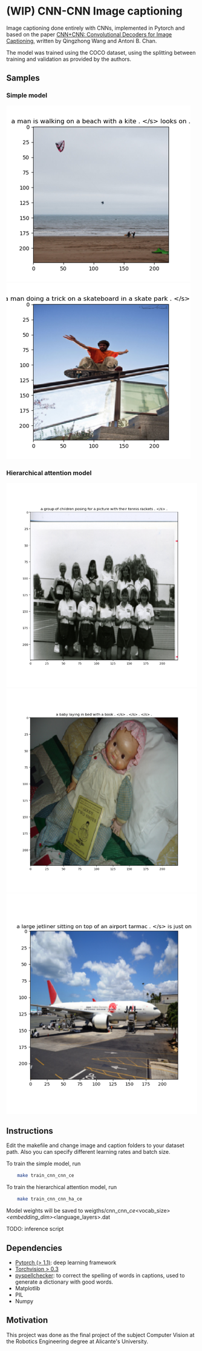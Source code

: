 # (WIP) CNN-CNN Image captioning

Image captioning done entirely with CNNs, implemented in Pytorch and based on the paper [CNN+CNN: Convolutional Decoders for Image Captioning](https://arxiv.org/abs/1805.09019),
written by Qingzhong Wang and Antoni B. Chan.

The model was trained using the COCO dataset, using the splitting between training and validation as
provided by the authors.

## Samples

### Simple model

![Sample 1](./media/sample1.png)
![Sample 2](./media/sample2.png)

### Hierarchical attention model

![Sample 1](./media/Figure_6.png)
![Sample 2](./media/Figure_5.png)
![Sample 3](./media/Figure_2.png)

## Instructions

Edit the makefile and change image and caption folders to your dataset path. Also you can specify
different learning rates and batch size.

To train the simple model, run 
```bash
	make train_cnn_cnn_ce
```
To train the hierarchical attention model, run
```bash
	make train_cnn_cnn_ha_ce
```
Model weights will be saved to weigths/cnn_cnn_<ha>_ce_<vocab_size>_<embedding_dim>_<language_layers>.dat

TODO: 
inference script

## Dependencies

 * [Pytorch (> 1.1)](https://github.com/pytorch/pytorch): deep learning framework
 * [Torchvision > 0.3](https://github.com/pytorch/vision/tree/master/torchvision)
 * [pyspellchecker](https://pypi.org/project/pyspellchecker/): to correct the spelling of words in
     captions, used to generate a dictionary with good words.
 * Matplotlib
 * PIL
 * Numpy

## Motivation

This project was done as the final project of the subject Computer Vision at the Robotics
Engineering degree at Alicante's University.

